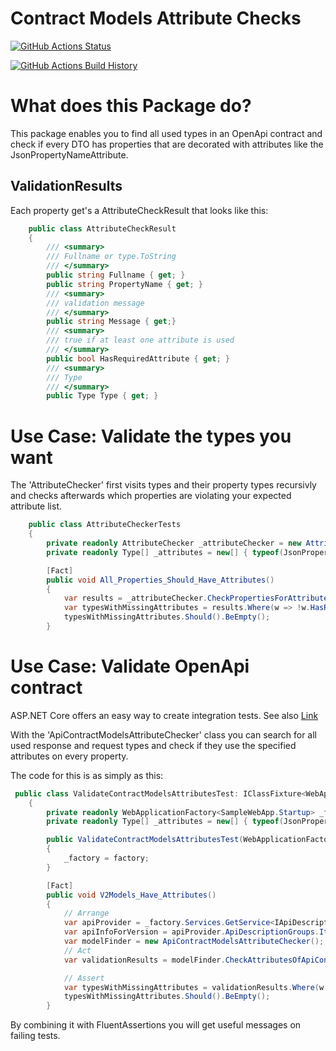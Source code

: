 # Contract Models Attribute Checks

[![GitHub Actions Status](https://github.com/darthfabar/ContractModelAttributeChecks/workflows/Build/badge.svg?branch=main)](https://github.com/darthfabar/ContractModelAttributeChecks/actions)

[![GitHub Actions Build History](https://buildstats.info/github/chart/darthfabar/ContractModelAttributeChecks?branch=main&includeBuildsFromPullRequest=false)](https://github.com/darthfabar/ContractModelAttributeChecks/actions)

# What does this Package do?
This package enables you to find all used types in an OpenApi contract and check if every DTO has properties that are decorated with attributes like the JsonPropertyNameAttribute. 

## ValidationResults
Each property get's a AttributeCheckResult that looks like this:

```cs
    public class AttributeCheckResult
    {
        /// <summary>
        /// Fullname or type.ToString
        /// </summary>
        public string Fullname { get; } 
        public string PropertyName { get; } 
        /// <summary>
        /// validation message
        /// </summary>
        public string Message { get;} 
        /// <summary>
        /// true if at least one attribute is used
        /// </summary>
        public bool HasRequiredAttribute { get; }
        /// <summary>
        /// Type 
        /// </summary>
        public Type Type { get; } 
```


# Use Case: Validate the types you want
The 'AttributeChecker' first visits types and their property types recursivly and checks afterwards which properties are violating your expected attribute list.
 
```cs
    public class AttributeCheckerTests
    {
        private readonly AttributeChecker _attributeChecker = new AttributeChecker();
        private readonly Type[] _attributes = new[] { typeof(JsonPropertyNameAttribute), typeof(JsonIgnoreAttribute) };

        [Fact]
        public void All_Properties_Should_Have_Attributes()
        {
            var results = _attributeChecker.CheckPropertiesForAttributes(typeof(TestClassWithAttributes), _attributes);
            var typesWithMissingAttributes = results.Where(w => !w.HasRequiredAttribute);
            typesWithMissingAttributes.Should().BeEmpty();
        }

```

# Use Case: Validate OpenApi contract
ASP.NET Core offers an easy way to create integration tests. See also [Link](https://docs.microsoft.com/en-us/aspnet/core/test/integration-tests?view=aspnetcore-5.0)

With the 'ApiContractModelsAttributeChecker' class you can search for all used response and request types and check if they use the specified attributes on every property.

The code for this is as simply as this:
```cs
 public class ValidateContractModelsAttributesTest: IClassFixture<WebApplicationFactory<SampleWebApp.Startup>>
    {
        private readonly WebApplicationFactory<SampleWebApp.Startup> _factory;
        private readonly Type[] _attributes = new[] { typeof(JsonPropertyNameAttribute), typeof(JsonIgnoreAttribute) };

        public ValidateContractModelsAttributesTest(WebApplicationFactory<SampleWebApp.Startup> factory)
        {
            _factory = factory;
        }

        [Fact]
        public void V2Models_Have_Attributes()
        {
            // Arrange
            var apiProvider = _factory.Services.GetService<IApiDescriptionGroupCollectionProvider>();
            var apiInfoForVersion = apiProvider.ApiDescriptionGroups.Items.FirstOrDefault(w => w.GroupName == "v2");
            var modelFinder = new ApiContractModelsAttributeChecker();
            // Act
            var validationResults = modelFinder.CheckAttributesOfApiContractTypes(apiInfoForVersion, _attributes, "application/json");

            // Assert
            var typesWithMissingAttributes = validationResults.Where(w => !w.HasRequiredAttribute);
            typesWithMissingAttributes.Should().BeEmpty();
        }
```
By combining it with FluentAssertions you will get useful messages on failing tests.
